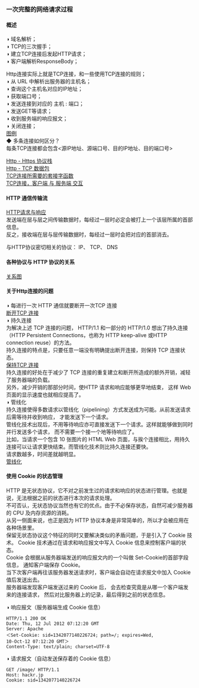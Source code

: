 ### 一次完整的网络请求过程  
#### 概述    
◑ 域名解析；  
◑ TCP的三次握手；  
◑ 建立TCP连接后发起HTTP请求；  
◑ 客户端解析ResponseBody；  

Http连接实际上就是TCP连接，和一些使用TCP连接的规则；  
◑ 从 URL 中解析出服务器的主机名；  
◑ 查询这个主机名对应的IP地址；  
◑ 获取端口号；  
◑ 发送连接到对应的 主机 : 端口；  
◑ 发送GET等请求；  
◑ 收到服务端的响应报文；  
◑ 关闭连接；  
[图例](../../ImageFiles/http_008.png)  
 ◆ 多条连接如何区分？  
 每条TCP连接都会包含<源IP地址、源端口号、目的IP地址、目的端口号>  

[Http - Https 协议栈](../../ImageFiles/http_001.png)  
[Http - TCP 数据包](../../ImageFiles/http_002.png)  
[TCP连接所需要的套接字函数](../../ImageFiles/http_003.png)  
[TCP连接，客户端 与 服务端 交互](../../ImageFiles/http_004.png)  
#### HTTP 通信传输流  
[HTTP请求与响应](../../ImageFiles/http_005.png)  
发送端在层与层之间传输数据时，每经过一层时必定会被打上一个该层所属的首部信息。   
反之，接收端在层与层传输数据时，每经过一层时会把对应的首部消去。  

与HTTP协议密切相关的协议：  IP、 TCP、 DNS  
#### 各种协议与 HTTP 协议的关系  
[关系图](../../ImageFiles/http_007.png)  
#### 关于Http连接的问题
◑ 每进行一次 HTTP 通信就要断开一次TCP 连接  
[断开TCP 连接](../../ImageFiles/http_009.png)  
◑ 持久连接  
为解决上述 TCP 连接的问题， HTTP/1.1 和一部分的 HTTP/1.0 想出了持久连接（HTTP Persistent Connections，也称为 HTTP keep-alive 或HTTP connection reuse）的方法。  
持久连接的特点是，只要任意一端没有明确提出断开连接，则保持 TCP 连接状态。  
[保持TCP 连接](../../ImageFiles/http_010.png)  
持久连接的好处在于减少了 TCP 连接的重复建立和断开所造成的额外开销，减轻了服务器端的负载。  
另外，减少开销的那部分时间，使HTTP 请求和响应能够更早地结束， 这样 Web 页面的显示速度也就相应提高了。  
◑ 管线化  
持久连接使得多数请求以管线化（pipelining）方式发送成为可能。从前发送请求后需等待并收到响应， 才能发送下一个请求。  
管线化技术出现后，不用等待响应亦可直接发送下一个请求。这样就能够做到同时并行发送多个请求， 而不需要一个接一个地等待响应了。  
比如，当请求一个包含 10 张图片的 HTML Web 页面，与挨个连接相比，用持久连接可以让请求更快结束。而管线化技术则比持久连接还要快。  
请求数越多，时间差就越明显。  
[管线化](../../ImageFiles/http_011.png)  

#### 使用 Cookie 的状态管理  
HTTP 是无状态协议，它不对之前发生过的请求和响应的状态进行管理。也就是说，无法根据之前的状态进行本次的请求处理。  
不可否认，无状态协议当然也有它的优点。由于不必保存状态，自然可减少服务器的 CPU 及内存资源的消耗。  
从另一侧面来说，也正是因为 HTTP 协议本身是非常简单的，所以才会被应用在各种场景里。  
保留无状态协议这个特征的同时又要解决类似的矛盾问题，于是引入了 Cookie 技术。 Cookie 技术通过在请求和响应报文中写入 Cookie 信息来控制客户端的状态。  
Cookie 会根据从服务器端发送的响应报文内的一个叫做 Set-Cookie的首部字段信息， 通知客户端保存 Cookie。  
当下次客户端再往该服务器发送请求时，客户端会自动在请求报文中加入 Cookie 值后发送出去。  
服务器端发现客户端发送过来的 Cookie 后， 会去检查究竟是从哪一个客户端发来的连接请求， 然后对比服务器上的记录，最后得到之前的状态信息。  

◑ 响应报文（服务器端生成 Cookie 信息）  
```
HTTP/1.1 200 OK
Date: Thu, 12 Jul 2012 07:12:20 GMT
Server: Apache
＜Set-Cookie: sid=1342077140226724; path=/; expires=Wed,
10-Oct-12 07:12:20 GMT＞
Content-Type: text/plain; charset=UTF-8
```
◑ 请求报文（自动发送保存着的 Cookie 信息）  
```
GET /image/ HTTP/1.1
Host: hackr.jp
Cookie: sid=1342077140226724
```
